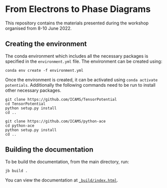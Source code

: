 # From Electrons to Phase Diagrams

This repository contains the materials presented during the workshop organised from 8-10 June 2022.

## Creating the environment

The conda environment which includes all the necessary packages is specified in the `environment.yml` file. The environment can be created using:

```
conda env create -f environment.yml 
```

Once the environment is created, it can be activated using `conda activate potentials`. Additionally the following commands need to be run to install other necessary packages.

```
git clone https://github.com/ICAMS/TensorPotential
cd TensorPotential
python setup.py install
cd ..

git clone https://github.com/ICAMS/python-ace
cd python-ace
python setup.py install
cd ..
```

## Building the documentation

To be build the documentation, from the main directory, run:

```
jb build .
```

You can view the documentation at [`_build/index.html`](_build/index.html).